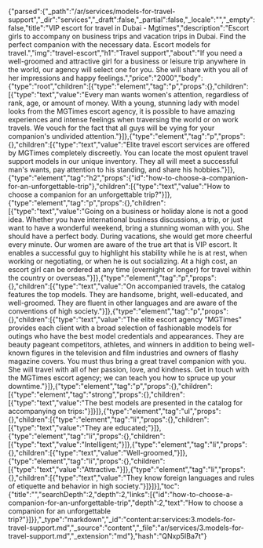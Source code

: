 {"parsed":{"_path":"/ar/services/models-for-travel-support","_dir":"services","_draft":false,"_partial":false,"_locale":"","_empty":false,"title":"VIP escort for travel in Dubai - Mgtimes","description":"Escort girls to accompany on business trips and vacation trips in Dubai. Find the perfect companion with the necessary data. Escort models for travel.","img":"travel-escort","h1":"Travel support","about":"If you need a well-groomed and attractive girl for a business or leisure trip anywhere in the world, our agency will select one for you. She will share with you all of her impressions and happy feelings.","price":"2000","body":{"type":"root","children":[{"type":"element","tag":"p","props":{},"children":[{"type":"text","value":"Every man wants women's attention, regardless of rank, age, or amount of money. With a young, stunning lady with model looks from the MGTimes escort agency, it is possible to have amazing experiences and intense feelings when traversing the world or on work travels. We vouch for the fact that all guys will be vying for your companion's undivided attention."}]},{"type":"element","tag":"p","props":{},"children":[{"type":"text","value":"Elite travel escort services are offered by MGTimes completely discreetly. You can locate the most opulent travel support models in our unique inventory. They all will meet a successful man's wants, pay attention to his standing, and share his hobbies."}]},{"type":"element","tag":"h2","props":{"id":"how-to-choose-a-companion-for-an-unforgettable-trip"},"children":[{"type":"text","value":"How to choose a companion for an unforgettable trip?"}]},{"type":"element","tag":"p","props":{},"children":[{"type":"text","value":"Going on a business or holiday alone is not a good idea. Whether you have international business discussions, a trip, or just want to have a wonderful weekend, bring a stunning woman with you. She should have a perfect body. During vacations, she would get more cheerful every minute. Our women are aware of the true art that is VIP escort. It enables a successful guy to highlight his stability while he is at rest, when working or negotiating, or when he is out socializing. At a high cost, an escort girl can be ordered at any time (overnight or longer) for travel within the country or overseas."}]},{"type":"element","tag":"p","props":{},"children":[{"type":"text","value":"On accompanied travels, the catalog features the top models. They are handsome, bright, well-educated, and well-groomed. They are fluent in other languages and are aware of the conventions of high society."}]},{"type":"element","tag":"p","props":{},"children":[{"type":"text","value":"The elite escort agency \"MGTimes\" provides each client with a broad selection of fashionable models for outings who have the best model credentials and appearances. They are beauty pageant competitors, athletes, and winners in addition to being well-known figures in the television and film industries and owners of flashy magazine covers. You must thus bring a great travel companion with you. She will travel with all of her passion, love, and kindness. Get in touch with the MGTimes escort agency; we can teach you how to spruce up your downtime."}]},{"type":"element","tag":"p","props":{},"children":[{"type":"element","tag":"strong","props":{},"children":[{"type":"text","value":"The best models are presented in the catalog for accompanying on trips:"}]}]},{"type":"element","tag":"ul","props":{},"children":[{"type":"element","tag":"li","props":{},"children":[{"type":"text","value":"They are educated;"}]},{"type":"element","tag":"li","props":{},"children":[{"type":"text","value":"Intelligent;"}]},{"type":"element","tag":"li","props":{},"children":[{"type":"text","value":"Well-groomed,"}]},{"type":"element","tag":"li","props":{},"children":[{"type":"text","value":"Attractive."}]},{"type":"element","tag":"li","props":{},"children":[{"type":"text","value":"They know foreign languages and rules of etiquette and behavior in high society."}]}]}],"toc":{"title":"","searchDepth":2,"depth":2,"links":[{"id":"how-to-choose-a-companion-for-an-unforgettable-trip","depth":2,"text":"How to choose a companion for an unforgettable trip?"}]}},"_type":"markdown","_id":"content:ar:services:3.models-for-travel-support.md","_source":"content","_file":"ar/services/3.models-for-travel-support.md","_extension":"md"},"hash":"QNxp5IBa7t"}